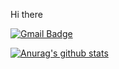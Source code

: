 Hi there

  [![Gmail Badge](https://img.shields.io/badge/Gmail-d14836?style=flat-square&logo=Gmail&logoColor=white&link=mailto:phwoo1315@gmail.com)](mailto:phwoo1315@gmail.com)
  
[![Anurag's github stats](https://github-readme-stats.vercel.app/api?username=hunwoo0122)](https://github.com/anuraghazra/github-readme-stats)
